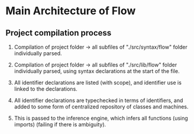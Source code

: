 # Main Architecture of Flow

## Project compilation process

1. Compilation of project folder -> all subfiles of "./src/syntax/flow" folder individually parsed.

2. Compilation of project folder -> all subfiles of "./src/lib/flow" folder individually parsed, using syntax declarations at the start of the file.

3. All identifier declarations are listed (with scope), and identifier use is linked to the declarations.

4. All identifier declarations are typechecked in terms of identifiers, and added to some form of centralized repository of classes and machines.

5. This is passed to the inference engine, which infers all functions (using imports) (failing if there is ambiguity).

